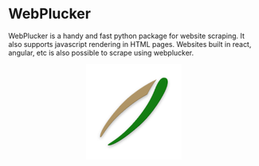 # WebPlucker
WebPlucker is a handy and fast python package for website scraping. It also supports javascript rendering in HTML pages.
Websites built in react, angular, etc is also possible to scrape using webplucker.

<div style="text-align:center">
  <center>
<img alt="WebPlucker" src="https://raw.githubusercontent.com/shivjeetbhullar/webplucker/main/ic_launcher.png">
  </center>
</div>
